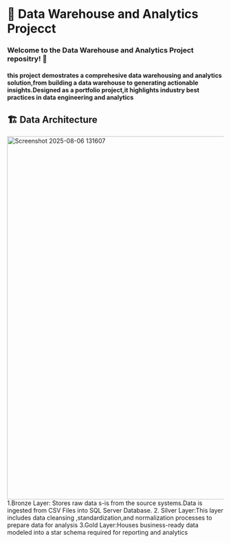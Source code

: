 # 🏬 Data Warehouse and Analytics Projecct
### Welcome to the Data Warehouse and Analytics Project repositry! 👋 
#### this project demostrates a comprehesive data warehousing and analytics solution,from building a data warehouse to generating actionable insights.Designed as a portfolio project,it highlights industry best practices in data engineering and analytics

## 🏗️  Data Architecture
<img width="1582" height="843" alt="Screenshot 2025-08-06 131607" src="https://github.com/user-attachments/assets/8e8755ff-ce82-45a8-b3a1-33f7f9e7792d" />
1.Bronze Layer: Stores raw data s-is from the source systems.Data is ingested from CSV Files into SQL Server Database.
2. Silver Layer:This layer includes data cleansing ,standardization,and normalization processes to prepare data for analysis
3.Gold Layer:Houses business-ready data modeled into a star schema required for reporting and analytics

